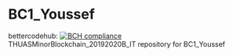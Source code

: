 # BC1_Youssef 
bettercodehub: [![BCH compliance](https://bettercodehub.com/edge/badge/web3assignments/BC1_Youssef?branch=master)](https://bettercodehub.com/) 
<br> 
THUASMinorBlockchain_20192020B_IT repository for BC1_Youssef 
<br> 
